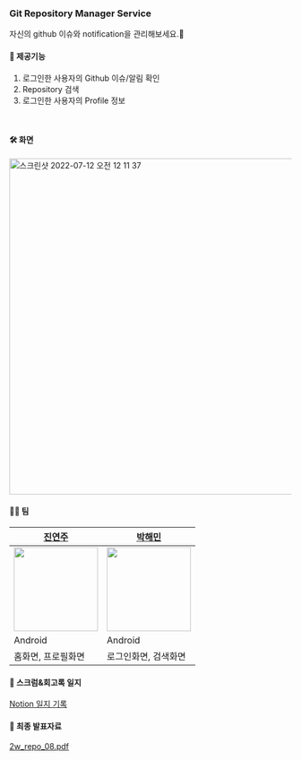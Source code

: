 ### Git Repository Manager Service
자신의 github 이슈와 notification을 관리해보세요.🤗

#### 📌 제공기능
1. 로그인한 사용자의 Github 이슈/알림 확인
2. Repository 검색
3. 로그인한 사용자의 Profile 정보
<br>

#### 🛠 화면
<img width="600" alt="스크린샷 2022-07-12 오전 12 11 37" src="https://user-images.githubusercontent.com/22411296/178297327-4bdeaf28-623e-4f3f-914c-0e8abcdd9c71.png">
<br>

#### 🤼‍♀️ 팀

|[진연주](https://github.com/aurora32s)|[박해민](https://github.com/Haemin-Park)|
|------------------------------------|-------------------------------------|
| <img src="https://avatars.githubusercontent.com/u/22411296?v=4" width="150px" /> | <img src="https://avatars.githubusercontent.com/u/54823396?v=4" width="150px" /> |
|Android|Android|
|홈화면, 프로필화면|로그인화면, 검색화면|

#### 🍿 스크럼&회고록 일지
[Notion 일지 기록](https://marmalade-centipede-c0d.notion.site/2-Github-2464d0fb9ffb4630b99f727fb222727d)

#### 🌹 최종 발표자료
[2w_repo_08.pdf](https://github.com/woowa-techcamp-2022/android-repo-08/files/9164070/2w_repo_08.pdf)
